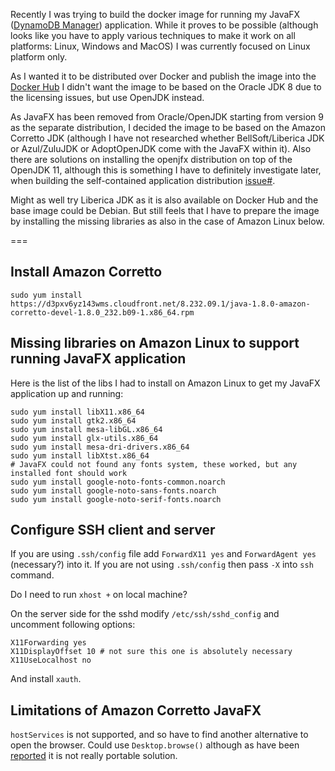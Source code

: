 
Recently I was trying to build the docker image for running my JavaFX ([DynamoDB Manager]()) application. While it proves to be possible (although looks like you have to apply various techniques to make
it work on all platforms: Linux, Windows and MacOS) I was currently focused on Linux platform only.

As I wanted it to be distributed over Docker and publish the image into the [Docker Hub]() I didn't want the image to be based on the Oracle JDK 8 due to the licensing issues, but use OpenJDK instead.

As JavaFX has been removed from Oracle/OpenJDK starting from version 9 as the separate distribution, I decided the image to be based on the Amazon Corretto JDK (although I have not researched whether BellSoft/Liberica JDK or Azul/ZuluJDK or AdoptOpenJDK come with the JavaFX within it). Also there are solutions on installing the openjfx distribution on top of the OpenJDK 11, although this is something I have to definitely investigate later, when building the self-contained application distribution [issue#]().

Might as well try Liberica JDK as it is also available on Docker Hub and the base image could be Debian. But still feels that I have to prepare the image by installing the missing libraries as also in the case of Amazon Linux below.

===

## Install Amazon Corretto

```
sudo yum install https://d3pxv6yz143wms.cloudfront.net/8.232.09.1/java-1.8.0-amazon-corretto-devel-1.8.0_232.b09-1.x86_64.rpm
```

## Missing libraries on Amazon Linux to support running JavaFX application

Here is the list of the libs I had to install on Amazon Linux to get my JavaFX application up and running:

```
sudo yum install libX11.x86_64 
sudo yum install gtk2.x86_64 
sudo yum install mesa-libGL.x86_64
sudo yum install glx-utils.x86_64 
sudo yum install mesa-dri-drivers.x86_64 
sudo yum install libXtst.x86_64
# JavaFX could not found any fonts system, these worked, but any installed font should work
sudo yum install google-noto-fonts-common.noarch 
sudo yum install google-noto-sans-fonts.noarch 
sudo yum install google-noto-serif-fonts.noarch 
```

## Configure SSH client and server

If you are using `.ssh/config` file add `ForwardX11 yes` and `ForwardAgent yes` (necessary?) into it. If you are not using `.ssh/config` then pass `-X` into `ssh` command.

Do I need to run `xhost +` on local machine?

On the server side for the sshd modify `/etc/ssh/sshd_config` and uncomment following options:

```
X11Forwarding yes
X11DisplayOffset 10 # not sure this one is absolutely necessary
X11UseLocalhost no
```

And install `xauth`.

## Limitations of Amazon Corretto JavaFX

`hostServices` is not supported, and so have to find another alternative to open the browser. Could use `Desktop.browse()` although as have been [reported](https://stackoverflow.com/questions/18004150/desktop-api-is-not-supported-on-the-current-platform) it is not really portable solution.

